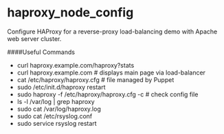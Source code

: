 # haproxy_node_config #

Configure HAProxy for a reverse-proxy load-balancing demo with Apache web server cluster.

####Useful Commands
* curl haproxy.example.com/haproxy?stats
* curl haproxy.example.com # displays main page via load-balancer
* cat /etc/haproxy/haproxy.cfg # file managed by Puppet
* sudo /etc/init.d/haproxy restart
* sudo haproxy -f /etc/haproxy/haproxy.cfg -c # check config file
* ls -l /var/log | grep haproxy
* sudo cat /var/log/haproxy.log
* sudo cat /etc/rsyslog.conf
* sudo service rsyslog restart

